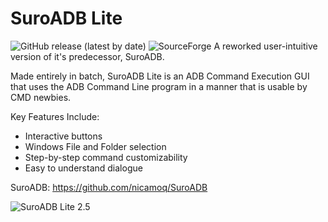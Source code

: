 # SuroADB Lite

![GitHub release (latest by date)](https://img.shields.io/github/v/release/nicamoq/suroadb-lite) ![SourceForge](https://img.shields.io/sourceforge/dm/suroadb-lite)
A reworked user-intuitive version of it's predecessor, SuroADB.

Made entirely in batch, SuroADB Lite is an ADB Command Execution GUI that uses the ADB Command Line program in a manner that is usable by CMD newbies.

Key Features Include:
- Interactive buttons
- Windows File and Folder selection
- Step-by-step command customizability
- Easy to understand dialogue

SuroADB: https://github.com/nicamoq/SuroADB

![SuroADB Lite 2.5](https://i.ibb.co/3TgnW5m/Suro-ADB-1.png)
